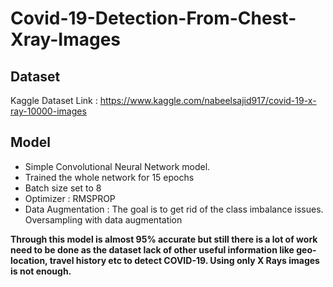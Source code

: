 # Covid-19-Detection-From-Chest-Xray-Images

## Dataset 
Kaggle Dataset Link : https://www.kaggle.com/nabeelsajid917/covid-19-x-ray-10000-images


## Model

* Simple Convolutional Neural Network model.
* Trained the whole network for 15 epochs
* Batch size set to 8
* Optimizer : RMSPROP
* Data Augmentation : The goal is to get rid of the class imbalance issues. Oversampling with data augmentation


**Through this model is almost 95% accurate but still there is a lot of work need to be done as the dataset lack of other useful information like geo-location, travel history etc to detect COVID-19. Using only X Rays images is not enough.**
